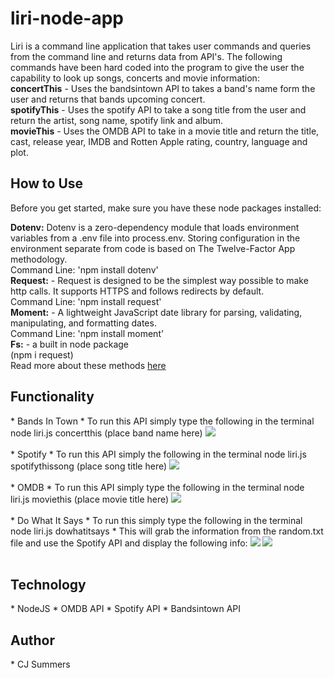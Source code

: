 # liri-node-app

Liri is a command line application that takes user commands and queries from the command line and returns data from API's. The following commands have been hard coded into the program to give the user the capability to look up songs, concerts and movie information:
<br>
<strong>concertThis</strong> - Uses the bandsintown API to takes a band's name form the user and returns that bands upcoming concert.
<br>
<strong>spotifyThis</strong> - Uses the spotify API to take a song title from the user and return the artist, song name, spotify link and album.
<br>
<strong>movieThis</strong> - Uses the OMDB API to take in a movie title and return the title, cast, release year, IMDB and Rotten Apple rating, country, language and plot.
<br>

<h2><strong>How to Use</strong></h2>
Before you get started, make sure you have these node packages installed:

<strong>Dotenv:</strong> Dotenv is a zero-dependency module that loads environment variables from a .env file into process.env. Storing configuration in the environment separate from code is based on The Twelve-Factor App methodology.
<br>
Command Line: 'npm install dotenv'
<br>
<strong>Request:</strong> - Request is designed to be the simplest way possible to make http calls. It supports HTTPS and follows redirects by default.
<br>
Command Line: 'npm install request'
<br>
<strong>Moment:</strong> - A lightweight JavaScript date library for parsing, validating, manipulating, and formatting dates.
<br>
Command Line: 'npm install moment'
<br>
<strong>Fs:</strong> - a built in node package
<br>
(npm i request)
<br>
Read more about these methods <a href="http://www.npmjs.com">here</a>

<h2><strong>Functionality</strong></h2>
* Bands In Town 
* To run this API simply type the following in the terminal node liri.js concertthis (place band name here)
<img src="assets/images/concertthis.png">
<br>
<br>
* Spotify
* To run this API simply the following in the terminal node liri.js spotifythissong (place song title here)
<img src="assets/images/spotifythissong.png">
<br>
<br>
* OMDB
* To run this API simply type the following in the terminal node liri.js  moviethis (place movie title here)
<img src="assets/images/moviethis.png">
<br>
<br>
* Do What It Says 
* To run this simply type the following in the terminal node liri.js dowhatitsays
* This will grab the information from the random.txt file and use the Spotify API and display the following info:
<img src="assets/images/dowhatitsays.png">
<img src="assets/images/dowhatitsays2.png">
<br>
<br>

<h2><strong>Technology</strong></h2>
    * NodeJS
    * OMDB API
    * Spotify API
    * Bandsintown API


<h2><strong>Author</strong></h2>
* CJ Summers

